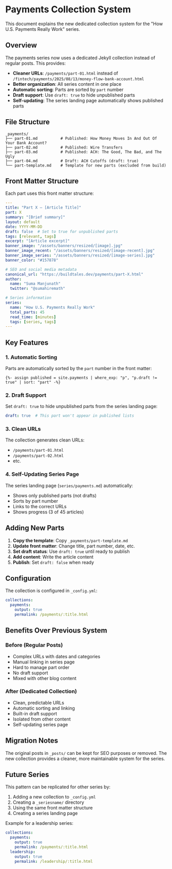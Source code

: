 # Payments Collection System

This document explains the new dedicated collection system for the "How U.S. Payments Really Work" series.

## Overview

The payments series now uses a dedicated Jekyll collection instead of regular posts. This provides:

- **Cleaner URLs**: `/payments/part-01.html` instead of `/fintech/payments/2025/08/13/money-flow-bank-account.html`
- **Better organization**: All series content in one place
- **Automatic sorting**: Parts are sorted by `part` number
- **Draft support**: Use `draft: true` to hide unpublished parts
- **Self-updating**: The series landing page automatically shows published parts

## File Structure

```
_payments/
├── part-01.md          # Published: How Money Moves In And Out Of Your Bank Account?
├── part-02.md          # Published: Wire Transfers
├── part-03.md          # Published: ACH: The Good, The Bad, and The Ugly
├── part-04.md          # Draft: ACH Cutoffs (draft: true)
└── part-template.md    # Template for new parts (excluded from build)
```

## Front Matter Structure

Each part uses this front matter structure:

```yaml
---
title: "Part X — [Article Title]"
part: X
summary: "[Brief summary]"
layout: default
date: YYYY-MM-DD
draft: false  # Set to true for unpublished parts
tags: [relevant, tags]
excerpt: "[Article excerpt]"
banner_image: "/assets/banners/resized/[image].jpg"
banner_image_recent: "/assets/banners/resized/[image-recent].jpg"
banner_image_series: "/assets/banners/resized/[image-series].jpg"
banner_color: "#157878"

# SEO and social media metadata
canonical_url: "https://buildtales.dev/payments/part-X.html"
author:
  name: "Suma Manjunath"
  twitter: "@sumahiremath"

# Series information
series:
  name: "How U.S. Payments Really Work"
  total_parts: 45
  read_time: [minutes]
  tags: [series, tags]
---
```

## Key Features

### 1. Automatic Sorting

Parts are automatically sorted by the `part` number in the front matter:

```liquid
{%- assign published = site.payments | where_exp: "p", "p.draft != true" | sort: "part" -%}
```

### 2. Draft Support

Set `draft: true` to hide unpublished parts from the series landing page:

```yaml
draft: true  # This part won't appear in published lists
```

### 3. Clean URLs

The collection generates clean URLs:
- `/payments/part-01.html`
- `/payments/part-02.html`
- etc.

### 4. Self-Updating Series Page

The series landing page (`series/payments.md`) automatically:
- Shows only published parts (not drafts)
- Sorts by part number
- Links to the correct URLs
- Shows progress (3 of 45 articles)

## Adding New Parts

1. **Copy the template**: Copy `_payments/part-template.md`
2. **Update front matter**: Change title, part number, date, etc.
3. **Set draft status**: Use `draft: true` until ready to publish
4. **Add content**: Write the article content
5. **Publish**: Set `draft: false` when ready

## Configuration

The collection is configured in `_config.yml`:

```yaml
collections:
  payments:
    output: true
    permalink: /payments/:title.html
```

## Benefits Over Previous System

### Before (Regular Posts)
- Complex URLs with dates and categories
- Manual linking in series page
- Hard to manage part order
- No draft support
- Mixed with other blog content

### After (Dedicated Collection)
- Clean, predictable URLs
- Automatic sorting and linking
- Built-in draft support
- Isolated from other content
- Self-updating series page

## Migration Notes

The original posts in `_posts/` can be kept for SEO purposes or removed. The new collection provides a cleaner, more maintainable system for the series.

## Future Series

This pattern can be replicated for other series by:
1. Adding a new collection to `_config.yml`
2. Creating a `_seriesname/` directory
3. Using the same front matter structure
4. Creating a series landing page

Example for a leadership series:

```yaml
collections:
  payments:
    output: true
    permalink: /payments/:title.html
  leadership:
    output: true
    permalink: /leadership/:title.html
```
